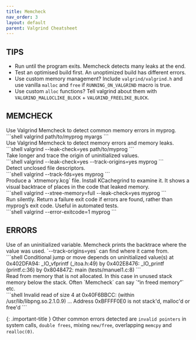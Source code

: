 ```yaml
---
title: Memcheck
nav_order: 3
layout: default
parent: Valgrind Cheatsheet
---
```


## **TIPS**

- Run until the program exits. Memcheck detects many leaks at the end.
- Test an optimised build first. An unoptimized build has different errors.
- Use custom memory management? Include `valgrind/valgrind.h` and use vanilla `malloc` and `free` if `RUNNING_ON_VALGRIND` macro is true.
- Use custom `alloc` functions? Tell valgrind about them with `VALGRIND_MALLOCLIKE_BLOCK` + `VALGRIND_FREELIKE_BLOCK`.

## **MEMCHECK**

<div class="code-example" markdown="1">
Use Valgrind Memcheck to detect common memory errors in myprog.
</div>
```shell
valgrind path/to/myprog myargs
```

<div class="code-example" markdown="1">
Use Valgrind Memcheck to detect memory errors and memory leaks.
</div>
```shell
valgrind --leak-check=yes path/to/myprog
```

<div class="code-example" markdown="1">
Take longer and trace the origin of uninitialized values.
</div>
```shell
valgrind --leak-check=yes --track-origins=yes myprog
```

<div class="code-example" markdown="1">
Detect unclosed file descriptors.
</div>
```shell
valgrind --track-fds=yes myprog
```

<div class="code-example" markdown="1">
Produce a `xtmemory.kcg` file. Install KCachegrind to examine it.
It shows a visual backtrace of places in the code that leaked memory.
</div>
```shell
valgrind --xtree-memory=full --leak-check=yes myprog
```

<div class="code-example" markdown="1">
Run silently. Return a failure exit code if errors are found, rather than myprog’s exit code.
Useful in automated tests.
</div>
```shell
valgrind --error-exitcode=1 myprog
```

## **ERRORS**

<div class="code-example" markdown="1">
Use of an uninitialized variable.
Memcheck prints the backtrace where the value was used.
`--track-origins=yes` can find where it came from.
</div>
```shell
Conditional jump or move depends on uninitialized value(s)
    at 0x402DFA94: _IO_vfprintf (_itoa.h:49)
    by 0x402E8476: _IO_printf (printf.c:36)
    by 0x8048472: main (tests/manuel1.c:8)
```

<div class="code-example" markdown="1">
Read from memory that is not allocated.
In this case in unused stack memory below the stack.
Often `Memcheck` can say `“in freed memory”` etc.
</div>
```shell
Invalid read of size 4
    at 0x40F6BBCC: (within /usr/lib/libpng.so.2.1.0.9)
    ...
Address 0xBFFFF0E0 is not stack'd, malloc'd or free'd
```

{: .important-title }
Other common errors detected are `invalid pointers` in system calls, `double frees`, mixing `new/free`, overlapping `memcpy` and `realloc(0)`.